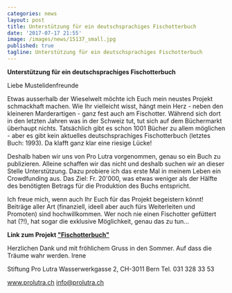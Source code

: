 ```yaml
---
categories: news
layout: post
title: Unterstützung für ein deutschsprachiges Fischotterbuch 
date: '2017-07-17 21:55'
image: /images/news/15137_small.jpg
published: true
tagline: Unterstützung für ein deutschsprachiges Fischotterbuch 
---
```


**Unterstützung für ein deutschsprachiges Fischotterbuch**

Liebe Mustelidenfreunde

Etwas ausserhalb der Wieselwelt möchte ich Euch mein neustes Projekt schmackhaft machen. Wie Ihr vielleicht wisst, hängt mein Herz - neben den kleineren Marderartigen - ganz fest auch am Fischotter. Während sich dort in den letzten Jahren was in der Schweiz tut, tut sich auf dem Büchermarkt überhaupt nichts. Tatsächlich gibt es schon 1001 Bücher zu allem möglichen - aber es gibt kein aktuelles deutschsprachiges Fischotterbuch (letztes Buch: 1993). Da klafft ganz klar eine riesige Lücke!

Deshalb haben wir uns von Pro Lutra vorgenommen, genau so ein Buch zu publizieren. Alleine schaffen wir das nicht und deshalb suchen wir an dieser Stelle Unterstützung. Dazu probiere ich das erste Mal in meinem Leben ein Crowdfunding aus. Das Ziel: Fr. 20'000, was etwas weniger als der Hälfte des benötigten Betrags für die Produktion des Buchs entspricht. 

Ich freue mich, wenn auch Ihr Euch für das Projekt begeistern könnt! Beiträge aller Art (finanziell, ideell aber auch fürs Weiterleiten und Promoten) sind hochwillkommen.
Wer noch nie einen Fischotter gefüttert hat (?!), hat sogar die exklusive Möglichkeit, genau das zu tun...

**Link zum Projekt ["Fischotterbuch"](https://www.100-days.net/de/projekt/fischotterbuch)**


Herzlichen Dank und mit fröhlichem Gruss in den Sommer.
Auf dass die Träume wahr werden.
Irene


 Stiftung Pro Lutra
 Wasserwerkgasse 2, CH-3011 Bern 
 Tel. 031 328 33 53

 www.prolutra.ch
 info@prolutra.ch

